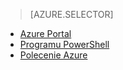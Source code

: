 > [AZURE.SELECTOR]
- [Azure Portal](virtual-networks-static-private-ip-classic-pportal.md)
- [Programu PowerShell](virtual-networks-static-private-ip-classic-ps.md)
- [Polecenie Azure](virtual-networks-static-private-ip-classic-cli.md)